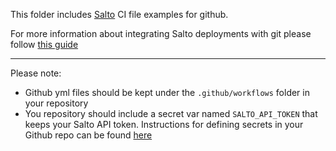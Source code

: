 This folder includes [Salto](https://www.salto.io/) CI file examples for github. 

For more information about integrating Salto deployments with git please follow [this guide](https://help.salto.io/en/articles/7182069-integrating-pull-requests-and-automating-with-salto)

___

Please note:
- Github yml files should be kept under the `.github/workflows` folder in your repository
- You repository should include a secret var named `SALTO_API_TOKEN` that keeps your Salto API token.
Instructions for defining secrets in your Github repo can be found [here](https://docs.github.com/en/actions/security-guides/encrypted-secrets)